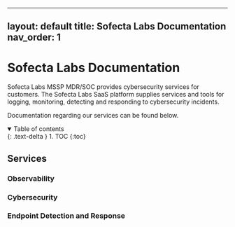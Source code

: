 
---
layout: default
title: Sofecta Labs Documentation
nav_order: 1
---

# Sofecta Labs Documentation
Sofecta Labs MSSP MDR/SOC provides cybersecurity services for customers. The Sofecta Labs SaaS platform supplies services and tools for logging, monitoring, detecting and responding to cybersecurity incidents. 

Documentation regarding our services can be found below. 

<details open markdown="block">
  <summary>
    Table of contents
  </summary>
  {: .text-delta }
1. TOC
{:toc}
</details>


## Services

### Observability

### Cybersecurity

### Endpoint Detection and Response
